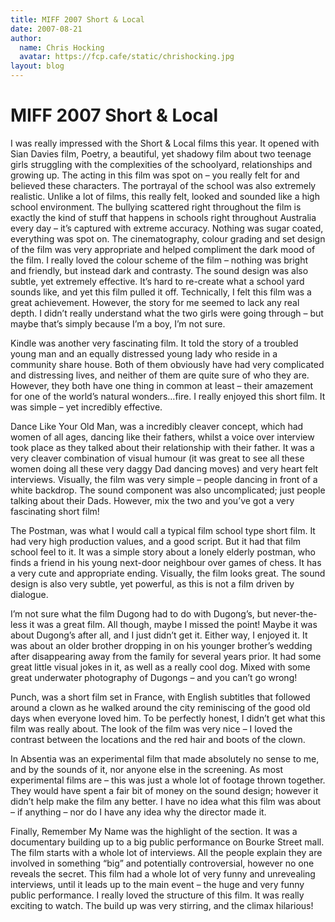 ```yaml
---
title: MIFF 2007 Short & Local
date: 2007-08-21
author:
  name: Chris Hocking
  avatar: https://fcp.cafe/static/chrishocking.jpg
layout: blog
---
```

# MIFF 2007 Short & Local

I was really impressed with the Short & Local films this year. It opened with Sian Davies film, Poetry, a beautiful, yet shadowy film about two teenage girls struggling with the complexities of the schoolyard, relationships and growing up. The acting in this film was spot on – you really felt for and believed these characters. The portrayal of the school was also extremely realistic. Unlike a lot of films, this really felt, looked and sounded like a high school environment. The bullying scattered right throughout the film is exactly the kind of stuff that happens in schools right throughout Australia every day – it’s captured with extreme accuracy. Nothing was sugar coated, everything was spot on. The cinematography, colour grading and set design of the film was very appropriate and helped compliment the dark mood of the film. I really loved the colour scheme of the film – nothing was bright and friendly, but instead dark and contrasty. The sound design was also subtle, yet extremely effective. It’s hard to re-create what a school yard sounds like, and yet this film pulled it off. Technically, I felt this film was a great achievement. However, the story for me seemed to lack any real depth. I didn’t really understand what the two girls were going through – but maybe that’s simply because I’m a boy, I’m not sure.

Kindle was another very fascinating film. It told the story of a troubled young man and an equally distressed young lady who reside in a community share house. Both of them obviously have had very complicated and distressing lives, and neither of them are quite sure of who they are. However, they both have one thing in common at least – their amazement for one of the world’s natural wonders…fire. I really enjoyed this short film. It was simple – yet incredibly effective.

Dance Like Your Old Man, was a incredibly cleaver concept, which had women of all ages, dancing like their fathers, whilst a voice over interview took place as they talked about their relationship with their father. It was a very cleaver combination of visual humour (it was great to see all these women doing all these very daggy Dad dancing moves) and very heart felt interviews. Visually, the film was very simple – people dancing in front of a white backdrop. The sound component was also uncomplicated; just people talking about their Dads. However, mix the two and you’ve got a very fascinating short film!

The Postman, was what I would call a typical film school type short film. It had very high production values, and a good script. But it had that film school feel to it. It was a simple story about a lonely elderly postman, who finds a friend in his young next-door neighbour over games of chess. It has a very cute and appropriate ending. Visually, the film looks great. The sound design is also very subtle, yet powerful, as this is not a film driven by dialogue.

I’m not sure what the film Dugong had to do with Dugong’s, but never-the-less it was a great film. All though, maybe I missed the point! Maybe it was about Dugong’s after all, and I just didn’t get it. Either way, I enjoyed it. It was about an older brother dropping in on his younger brother’s wedding after disappearing away from the family for several years prior. It had some great little visual jokes in it, as well as a really cool dog. Mixed with some great underwater photography of Dugongs – and you can’t go wrong!

Punch, was a short film set in France, with English subtitles that followed around a clown as he walked around the city reminiscing of the good old days when everyone loved him. To be perfectly honest, I didn’t get what this film was really about. The look of the film was very nice – I loved the contrast between the locations and the red hair and boots of the clown.

In Absentia was an experimental film that made absolutely no sense to me, and by the sounds of it, nor anyone else in the screening. As most experimental films are – this was just a whole lot of footage thrown together. They would have spent a fair bit of money on the sound design; however it didn’t help make the film any better. I have no idea what this film was about – if anything – nor do I have any idea why the director made it.

Finally, Remember My Name was the highlight of the section. It was a documentary building up to a big public performance on Bourke Street mall. The film starts with a whole lot of interviews. All the people explain they are involved in something “big” and potentially controversial, however no one reveals the secret. This film had a whole lot of very funny and unrevealing interviews, until it leads up to the main event – the huge and very funny public performance. I really loved the structure of this film. It was really exciting to watch. The build up was very stirring, and the climax hilarious!